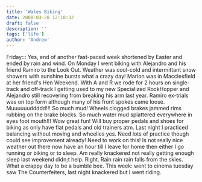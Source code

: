```yaml
---
title: 'Wales Biking'
date: 2008-03-28 12:18:32
draft: false
description: ''
tags: ['life']
author: 'Andrew'
---
```


Friday::: Yes, end of another fast-paced week shortened by Easter and ended by rain and wind. On Monday I went biking with Alejandro and his friend Ramiro to the Look Out. Weather was cool-cold and intermittant snow showers with sunshine bursts what a crazy day! Marion was in Macclesfield at her friend's Hen Weekend. With A and R we rode for 2 hours on single-track and off-track I getting used to my new Specialized RockHopper and Alejandro still recovering from breaking his arm last year. Ramiro ex-trials was on top form although many of his front spokes came loose. Muuuuuuddddd!!! So much mud! Wheels clogged brakes jammed rims rubbing on the brake blocks. So much water mud splattered everywhere in eyes foot mouth!!! Wow great fun! Will buy proper pedals and shoes for biking as only have flat pedals and old trainers atm. Last night I practiced balancing without moving and wheelies yes. Need lots of practice though could see improvement already! Need to work on this! Is not really nice weather out there now have an hour till I leave for home then either I go running or biking or to sleep. Am really knackered not really getting enough sleep last weekend didn;t help. Right. Rain rain rain falls from the skies. What a crappy day to be a bumble bee. This week: went to cinema tuesday saw The Counterfeiters, last night knackered but I went riding.
